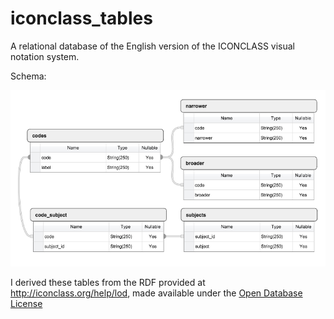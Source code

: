 iconclass_tables
================

A relational database of the English version of the ICONCLASS visual notation system.

Schema:

![ICONCLASS database schema](schema.png)

I derived these tables from the RDF provided at <http://iconclass.org/help/lod>, made available under the [Open Database License](http://opendatacommons.org/licenses/odbl/1.0/)
